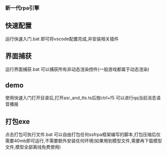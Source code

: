 ### 新一代rpa引擎

## 快速配置
运行快速入门.bat 即可将vscode配置完成,并安装相关插件

## 界面捕获
运行界面捕获.bat 可以捕获所有非动态渲染控件(一般游戏都属于动态渲染)

## demo
使用快速入门打开目录后,打开asr_and_tts.ts后按ctrl+f5 可以进行qq当前消息语音播报


## 打包exe
点击打包可执行文件.bat 可以自由打包任何ssfrpa框架编写的脚本,打包压缩后仅需要40mb即可运行,不需要额外安装任何环境(如果用到模型文件,需要再下载模型文件,模型全部离线免费使用)
